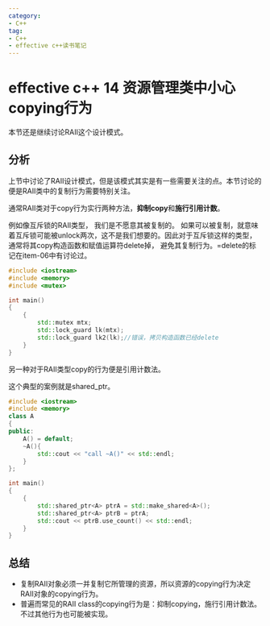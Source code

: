 ```yaml
---
category: 
- C++
tag:
- C++
- effective c++读书笔记
---
```


# effective c++ 14 资源管理类中小心copying行为

本节还是继续讨论RAII这个设计模式。

## 分析

上节中讨论了RAII设计模式，但是该模式其实是有一些需要关注的点。本节讨论的便是RAII类中的复制行为需要特别关注。

通常RAII类对于copy行为实行两种方法，**抑制copy**和**施行引用计数**。

例如像互斥锁的RAII类型， 我们是不愿意其被复制的。 如果可以被复制，就意味着互斥锁可能被unlock两次，这不是我们想要的。因此对于互斥锁这样的类型，通常将其copy构造函数和赋值运算符delete掉， 避免其复制行为。=delete的标记在item-06中有讨论过。

```cpp
#include <iostream>
#include <memory>
#include <mutex>

int main()
{
	{
		std::mutex mtx;
		std::lock_guard lk(mtx);
		std::lock_guard lk2(lk);//错误，拷贝构造函数已经delete
	}
}
```

另一种对于RAII类型copy的行为便是引用计数法。

这个典型的案例就是shared_ptr。

```cpp
#include <iostream>
#include <memory>
class A
{
public:
	A() = default;
	~A(){
		std::cout << "call ~A()" << std::endl;
	}
};

int main()
{
	{
		std::shared_ptr<A> ptrA = std::make_shared<A>();		
		std::shared_ptr<A> ptrB = ptrA;		
		std::cout << ptrB.use_count() << std::endl;
	}
}
```

## 总结
- 复制RAII对象必须一并复制它所管理的资源，所以资源的copying行为决定RAII对象的copying行为。
- 普遍而常见的RAII class的copying行为是：抑制copying，施行引用计数法。不过其他行为也可能被实现。
